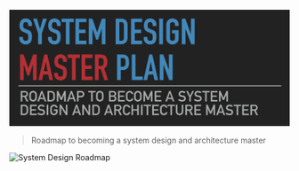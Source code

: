 ![System Design Master Plan](./img/system-design-header.png)

> Roadmap to becoming a system design and architecture master

![System Design Roadmap](./img/system-design.png)
